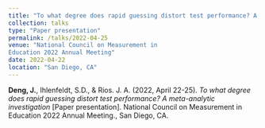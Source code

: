 ```yaml
---
title: "To what degree does rapid guessing distort test performance? A meta-analytic investigation"
collection: talks
type: "Paper presentation"
permalink: /talks/2022-04-25
venue: "National Council on Measurement in 
Education 2022 Annual Meeting"
date: 2022-04-22
location: "San Diego, CA"
---
```



**Deng, J.**, Ihlenfeldt, S.D., & Rios. J. A. (2022, April 22-25). <i>To what degree does rapid guessing distort test performance? A meta-analytic investigation </i>[Paper presentation]. National Council on Measurement in Education 2022 Annual Meeting., San Diego, CA. 

